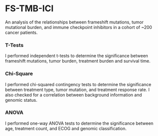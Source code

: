 # FS-TMB-ICI
An analysis of the relationships between frameshift mutations, tumor mutational burden, and immune checkpoint inhibitors in a cohort of ~200 cancer patients. 

### T-Tests
I performed independent t-tests to determine the significance between frameshift mutations, tumor burden, treatment burden and survival time.

### Chi-Square
I performed chi-squared contingency tests to determine the significance between treatment type, tumor mutation, and treatment response rate. I also checked for a correlation between background information and genomic status. 

### ANOVA 
I performed one-way ANOVA tests to determine the significance between age, treatment count, and ECOG and genomic classification. 


